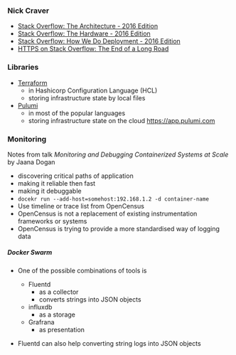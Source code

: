 ### Nick Craver

- [Stack Overflow: The Architecture - 2016 Edition](https://nickcraver.com/blog/2016/02/17/stack-overflow-the-architecture-2016-edition/)
- [Stack Overflow: The Hardware - 2016 Edition](https://nickcraver.com/blog/2016/03/29/stack-overflow-the-hardware-2016-edition/)
- [Stack Overflow: How We Do Deployment - 2016 Edition](https://nickcraver.com/blog/2016/05/03/stack-overflow-how-we-do-deployment-2016-edition/)
- [HTTPS on Stack Overflow: The End of a Long Road](https://nickcraver.com/blog/2017/05/22/https-on-stack-overflow/)

### Libraries

- [Terraform](https://www.terraform.io/)
  - in Hashicorp Configuration Language (HCL)
  - storing infrastructure state by local files
- [Pulumi](https://pulumi.io/)
  - in most of the popular languages
  - storing infrastructure state on the cloud https://app.pulumi.com

### Monitoring

Notes from talk *Monitoring and Debugging Containerized Systems at Scale* by
Jaana Dogan

- discovering critical paths of application
- making it reliable then fast
- making it debuggable
- `docekr run --add-host=somehost:192.168.1.2 -d container-name`
- Use timeline or trace list from OpenCensus
- OpenCensus is not a replacement of existing instrumentation frameworks or
    systems
- OpenCensus is trying to provide a more standardised way of logging data

##### Docker Swarm

- One of the possible combinations of tools is 
  - Fluentd
    - as a collector
    - converts strings into JSON objects
  - influxdb
    - as a storage
  - Grafrana
    - as presentation

- Fluentd can also help converting string logs into JSON objects
